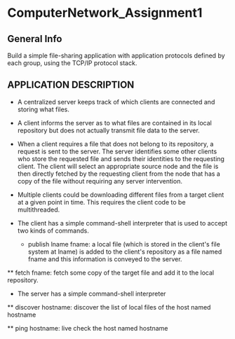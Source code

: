 ﻿# ComputerNetwork_Assignment1
 
## General Info

Build a simple file-sharing application with application protocols defined by each group, using the TCP/IP protocol stack.

## APPLICATION DESCRIPTION

* A centralized server keeps track of which clients are connected and storing what files.

* A client informs the server as to what files are contained in its local repository but does not actually transmit file data to the server.

* When a client requires a file that does not belong to its repository, a request is sent to the server. The server identifies some other clients who store the requested file and sends their identities to the requesting client. The client will select an appropriate source node and the file is then directly fetched by the requesting client from the node that has a copy of the file without requiring any server intervention.

* Multiple clients could be downloading different files from a target client at a given point in time. This requires the client code to be multithreaded.

* The client has a simple command-shell interpreter that is used to accept two kinds of commands.
  * publish lname fname: a local file (which is stored in the client's file system at lname) is added to the client's repository as a file named fname and this information is conveyed to the server.

** fetch fname: fetch some copy of the target file and add it to the local repository.

* The server has a simple command-shell interpreter

** discover hostname: discover the list of local files of the host named hostname

** ping hostname: live check the host named hostname

